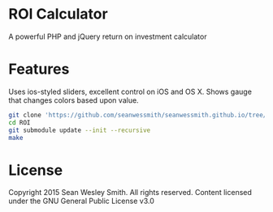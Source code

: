 ROI Calculator
=============
A powerful PHP and jQuery return on investment calculator

Features
=============

Uses ios-styled sliders, excellent control on iOS and OS X.
Shows gauge that changes colors based upon value. 

```bash
git clone 'https://github.com/seanwessmith/seanwessmith.github.io/tree/master/test/ROI.git'
cd ROI
git submodule update --init --recursive
make
```

License
=============
Copyright 2015 Sean Wesley Smith. All rights reserved. Content licensed under the GNU General Public License v3.0
